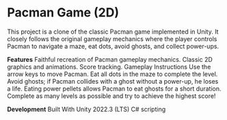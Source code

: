 # Pacman Game (2D)

This project is a clone of the classic Pacman game implemented in Unity. It closely follows the original gameplay mechanics where the player controls Pacman to navigate a maze, eat dots, avoid ghosts, and collect power-ups.

**Features**
Faithful recreation of Pacman gameplay mechanics.
Classic 2D graphics and animations.
Score tracking.
Gameplay Instructions
Use the arrow keys to move Pacman.
Eat all dots in the maze to complete the level.
Avoid ghosts; if Pacman collides with a ghost without a power-up, he loses a life.
Eating power pellets allows Pacman to eat ghosts for a short duration.
Complete as many levels as possible and try to achieve the highest score!

**Development**
Built With
Unity 2022.3 (LTS)
C# scripting
